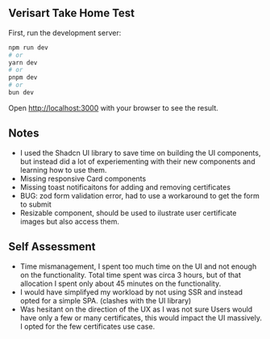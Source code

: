 ## Verisart Take Home Test

First, run the development server:

```bash
npm run dev
# or
yarn dev
# or
pnpm dev
# or
bun dev
```

Open [http://localhost:3000](http://localhost:3000) with your browser to see the result.

## Notes

- I used the Shadcn UI library to save time on building the UI components, but instead did a lot of experiementing with their new components and learning how to use them.
- Missing responsive Card components
- Missing toast notificaitons for adding and removing certificates
- BUG: zod form validation error, had to use a workaround to get the form to submit
- Resizable component, should be used to ilustrate user certificate images but also access them.

## Self Assessment

- Time mismanagement, I spent too much time on the UI and not enough on the functionality. Total time spent was circa 3 hours, but of that allocation I spent only about 45 minutes on the functionality.
- I would have simplifyed my workload by not using SSR and instead opted for a simple SPA. (clashes with the UI library)
- Was hesitant on the direction of the UX as I was not sure Users would have only a few or many certificates, this would impact the UI massively. I opted for the few certificates use case.

